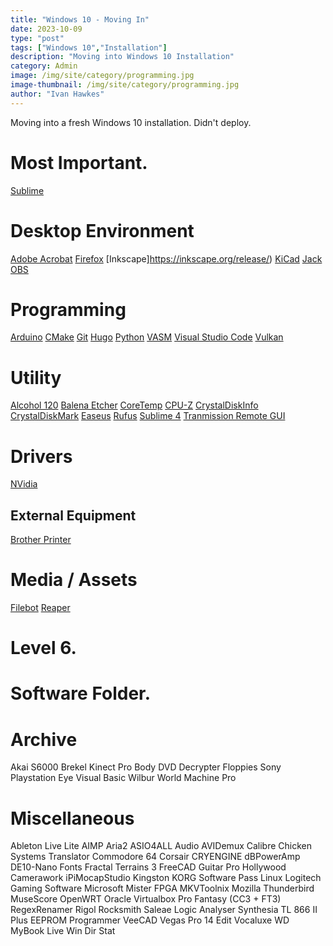 ```yaml
---
title: "Windows 10 - Moving In"
date: 2023-10-09
type: "post"
tags: ["Windows 10","Installation"]
description: "Moving into Windows 10 Installation"
category: Admin
image: /img/site/category/programming.jpg
image-thumbnail: /img/site/category/programming.jpg
author: "Ivan Hawkes"
---
```


Moving into a fresh Windows 10 installation. Didn't deploy.
<!--more-->

# Most Important.

[Sublime](https://www.sublimetext.com/download_thanks?target=win-x64)

# Desktop Environment

[Adobe Acrobat](https://get.adobe.com/uk/reader/)
[Firefox](https://www.mozilla.org/en-US/firefox/new/)
[Inkscape]https://inkscape.org/release/)
[KiCad](https://www.kicad.org/download/)
[Jack](https://jackaudio.org/downloads/)
[OBS](https://obsproject.com/download)

# Programming

[Arduino](https://www.arduino.cc/en/software)
[CMake](https://cmake.org/download/)
[Git](https://git-scm.com/downloads)
[Hugo]()
[Python](https://www.python.org/downloads/)
[VASM]()
[Visual Studio Code](https://code.visualstudio.com/Download)
[Vulkan]()

# Utility

[Alcohol 120]()
[Balena Etcher](https://etcher.balena.io/)
[CoreTemp](https://www.alcpu.com/CoreTemp/)
[CPU-Z](https://www.cpuid.com/)
[CrystalDiskInfo](https://crystalmark.info/en/download/)
[CrystalDiskMark](https://crystalmark.info/en/software/crystaldiskmark/)
[Easeus]()
[Rufus]()
[Sublime 4](https://www.sublimetext.com/download)
[Tranmission Remote GUI](https://github.com/transmission-remote-gui/transgui/releases)

# Drivers

[NVidia](https://www.nvidia.com/Download/index.aspx?lang=en-us)


## External Equipment

[Brother Printer](https://support.brother.com/g/b/downloadtop.aspx?c=au&lang=en&prod=hll8260cdw_us_eu_as)

# Media / Assets

[Filebot]()
[Reaper]()

# Level 6.

# Software Folder.

# Archive

Akai S6000
Brekel Kinect Pro Body
DVD Decrypter
Floppies
Sony Playstation Eye
Visual Basic
Wilbur
World Machine Pro

# Miscellaneous

Ableton Live Lite
AIMP
Aria2
ASIO4ALL
Audio
AVIDemux
Calibre
Chicken Systems Translator
Commodore 64
Corsair
CRYENGINE
dBPowerAmp
DE10-Nano
Fonts
Fractal Terrains 3
FreeCAD
Guitar Pro
Hollywood Camerawork
iPiMocapStudio
Kingston
KORG Software Pass
Linux
Logitech Gaming Software
Microsoft
Mister FPGA
MKVToolnix
Mozilla Thunderbird
MuseScore
OpenWRT
Oracle Virtualbox
Pro Fantasy (CC3 + FT3)
RegexRenamer
Rigol
Rocksmith
Saleae Logic Analyser
Synthesia
TL 866 II Plus EEPROM Programmer
VeeCAD
Vegas Pro 14 Edit
Vocaluxe
WD MyBook Live
Win Dir Stat
